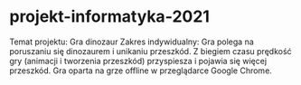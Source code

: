 # projekt-informatyka-2021
 
Temat projektu: Gra dinozaur
Zakres indywidualny: Gra polega na poruszaniu się dinozaurem i unikaniu przeszkód.
Z biegiem czasu prędkość gry (animacji i tworzenia przeszkód) przyspiesza i pojawia się więcej przeszkód.
Gra oparta na grze offline w przeglądarce Google Chrome.